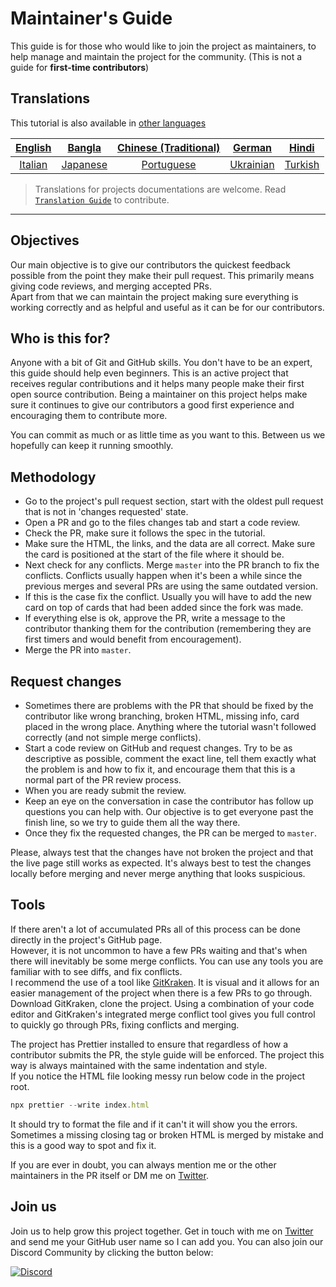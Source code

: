 # Maintainer's Guide

This guide is for those who would like to join the project as maintainers, to help manage and maintain the project for the community. (This is not a guide for **first-time contributors**)

## Translations

This tutorial is also available in [other languages](translations/README.md)

| [English](maintainer_guide.md)   | [Bangla](translations/maintainer_guide/maintainer_guide.ben.md) | [Chinese (Traditional)](/translations/maintainer_guide/maintainer_guide.zho-tc.md) | [German](translations/maintainer_guide/maintainer_guide.ger.md) | [Hindi](translations/maintainer_guide/maintainer_guide.hin.md) |
| :---: | :---: | :---: | :---: | :---: |
| [Italian](translations/maintainer_guide/maintainer_guide.ita.md) | [Japanese](translations/maintainer_guide/maintainer_guide.jpn.md) | [Portuguese](translations/maintainer_guide/maintainer_guide.por.md) | [Ukrainian](/translations/maintainer_guide/maintainer_guide.ukr.md) | [Turkish](translations/maintainer_guide/maintainer_guide.tur.md) |

> Translations for projects documentations are welcome. Read [`Translation Guide`](translations/README.md) to contribute.

---

## Objectives

Our main objective is to give our contributors the quickest feedback possible from the point they make their pull request. This primarily means giving code reviews, and merging accepted PRs.  
Apart from that we can maintain the project making sure everything is working correctly and as helpful and useful as it can be for our contributors.

## Who is this for?

Anyone with a bit of Git and GitHub skills. You don't have to be an expert, this guide should help even beginners. This is an active project that receives regular contributions and it helps many people make their first open source contribution. Being a maintainer on this project helps make sure it continues to give our contributors a good first experience and encouraging them to contribute more.

You can commit as much or as little time as you want to this. Between us we hopefully can keep it running smoothly.

## Methodology

- Go to the project's pull request section, start with the oldest pull request that is not in 'changes requested' state.
- Open a PR and go to the files changes tab and start a code review.
- Check the PR, make sure it follows the spec in the tutorial.
- Make sure the HTML, the links, and the data are all correct. Make sure the card is positioned at the start of the file where it should be.
- Next check for any conflicts. Merge `master` into the PR branch to fix the conflicts. Conflicts usually happen when it's been a while since the previous merges and several PRs are using the same outdated version.
- If this is the case fix the conflict. Usually you will have to add the new card on top of cards that had been added since the fork was made.
- If everything else is ok, approve the PR, write a message to the contributor thanking them for the contribution (remembering they are first timers and would benefit from encouragement).
- Merge the PR into `master`.

## Request changes

- Sometimes there are problems with the PR that should be fixed by the contributor like wrong branching, broken HTML, missing info, card placed in the wrong place. Anything where the tutorial wasn't followed correctly (and not simple merge conflicts).
- Start a code review on GitHub and request changes. Try to be as descriptive as possible, comment the exact line, tell them exactly what the problem is and how to fix it, and encourage them that this is a normal part of the PR review process.
- When you are ready submit the review.
- Keep an eye on the conversation in case the contributor has follow up questions you can help with. Our objective is to get everyone past the finish line, so we try to guide them all the way there.
- Once they fix the requested changes, the PR can be merged to `master`.

Please, always test that the changes have not broken the project and that the live page still works as expected. It's always best to test the changes locally before merging and never merge anything that looks suspicious.

## Tools

If there aren't a lot of accumulated PRs all of this process can be done directly in the project's GitHub page.  
However, it is not uncommon to have a few PRs waiting and that's when there will inevitably be some merge conflicts. You can use any tools you are familiar with to see diffs, and fix conflicts.  
I recommend the use of a tool like [GitKraken](https://www.gitkraken.com/download). It is visual and it allows for an easier management of the project when there is a few PRs to go through.  
Download GitKraken, clone the project. Using a combination of your code editor and GitKraken's integrated merge conflict tool gives you full control to quickly go through PRs, fixing conflicts and merging.

The project has Prettier installed to ensure that regardless of how a contributor submits the PR, the style guide will be enforced. The project this way is always maintained with the same indentation and style.  
If you notice the HTML file looking messy run below code in the project root.

```js
npx prettier --write index.html
```

It should try to format the file and if it can't it will show you the errors. Sometimes a missing closing tag or broken HTML is merged by mistake and this is a good way to spot and fix it.

If you are ever in doubt, you can always mention me or the other maintainers in the PR itself or DM me on [Twitter](https://twitter.com/Syknapse).

## Join us

Join us to help grow this project together. Get in touch with me on [Twitter](https://twitter.com/Syknapse) and send me your GitHub user name so I can add you. You can also join our Discord Community by clicking the button below:

[![Discord](https://badgen.net/discord/online-members/tWkvS4ueVF?label=Join%20Our%20Discord%20Server&icon=discord)](https://discord.gg/tWkvS4ueVF 'Join our Discord server!')
